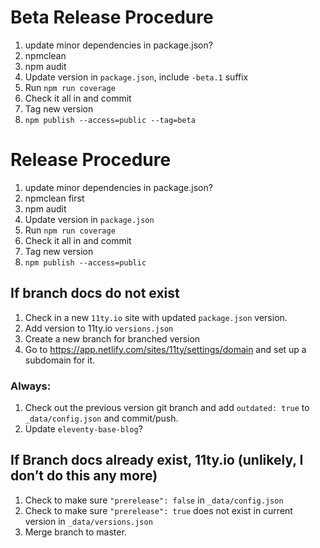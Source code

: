 # Beta Release Procedure

1. update minor dependencies in package.json?
1. npmclean
1. npm audit
1. Update version in `package.json`, include `-beta.1` suffix
1. Run `npm run coverage`
1. Check it all in and commit
1. Tag new version
1. `npm publish --access=public --tag=beta`

# Release Procedure

1. update minor dependencies in package.json?
1. npmclean first
1. npm audit
1. Update version in `package.json`
1. Run `npm run coverage`
1. Check it all in and commit
1. Tag new version
1. `npm publish --access=public`

## If branch docs do not exist

1. Check in a new `11ty.io` site with updated `package.json` version.
2. Add version to 11ty.io `versions.json`
3. Create a new branch for branched version
4. Go to https://app.netlify.com/sites/11ty/settings/domain and set up a subdomain for it.

### Always:

1. Check out the previous version git branch and add `outdated: true` to `_data/config.json` and commit/push.
2. Update `eleventy-base-blog`?

## If Branch docs already exist, 11ty.io (unlikely, I don’t do this any more)

1. Check to make sure `"prerelease": false` in `_data/config.json`
2. Check to make sure `"prerelease": true` does not exist in current version in `_data/versions.json`
3. Merge branch to master.
